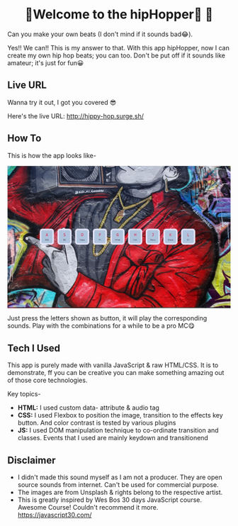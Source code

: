 # <h1 align="center"> 👋Welcome to the hipHopper🎵 👋 </h1>
Can you make your own beats (I don't mind if it sounds bad😂). 

Yes!! We can!! This is my answer to that. 
With this app hipHopper, now I can create my own hip hop beats; you can too. Don't be put off if it sounds like amateur; it's just for fun😀


## Live URL
Wanna try it out, I got you covered 😎

Here's the live URL: http://hippy-hop.surge.sh/

## How To
This is how the app looks like-


<img width="700" align="center" src="./img/demo.jpg"/>

Just press the letters shown as button, it will play the corresponding sounds. Play with the combinations for a while to be a pro MC😋

## Tech I Used
This app is purely made with vanilla JavaScript & raw HTML/CSS. It is to demonstrate, ff you can be creative you can make something amazing out of those core technologies.

Key topics-
+ **HTML:** I used custom data- attribute & audio tag
+ **CSS:** I used Flexbox to position the image, transition to the effects key button. And color contrast is tested by various plugins
+ **JS:** I used DOM manipulation technique to co-ordinate transition and classes. Events that I used are mainly keydown and transitionend

## Disclaimer
+ I didn't made this sound myself as I am not a producer. They are open source sounds from internet. Can't be used for commercial purpose.
+ The images are from Unsplash & rights belong to the respective artist.
+ This is greatly inspired by Wes Bos 30 days JavaScript course. Awesome Course! Couldn't recommend it more. https://javascript30.com/
